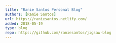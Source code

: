 ```yaml
---
title: "Ranie Santos Personal Blog"
authors: [Ranie Santos]
url: https://raniesantos.netlify.com/
added: 2018-05-19
type: blog
repo: https://github.com/raniesantos/jigsaw-blog
---
```

